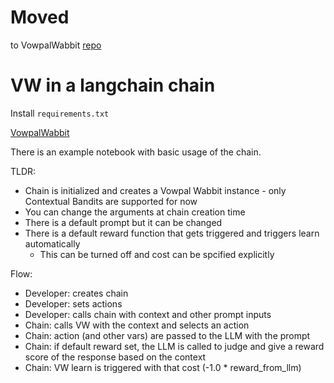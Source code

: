 # Moved

to VowpalWabbit [repo](https://github.com/VowpalWabbit/rl_chain)

# VW in a langchain chain

Install `requirements.txt`

[VowpalWabbit](https://github.com/VowpalWabbit/vowpal_wabbit)

There is an example notebook with basic usage of the chain.

TLDR:

- Chain is initialized and creates a Vowpal Wabbit instance - only Contextual Bandits are supported for now
- You can change the arguments at chain creation time
- There is a default prompt but it can be changed
- There is a default reward function that gets triggered and triggers learn automatically
  - This can be turned off and cost can be spcified explicitly

Flow:

- Developer: creates chain
- Developer: sets actions
- Developer: calls chain with context and other prompt inputs
- Chain: calls VW with the context and selects an action
- Chain: action (and other vars) are passed to the LLM with the prompt
- Chain: if default reward set, the LLM is called to judge and give a reward score of the response based on the context
- Chain: VW learn is triggered with that cost (-1.0 * reward_from_llm)
